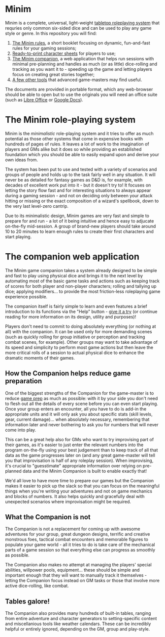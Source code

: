# Minim

Minim is a complete, universal, light-weight [tabletop roleplaying system](https://en.wikipedia.org/wiki/Tabletop_role-playing_game) that requries only common six-sided dice and can be used to play any game style or genre. In this repository you will find:

1. [The Minim rules](https://github.com/tukkek/minim/blob/master/rules/minim.pdf), a short booklet focusing on dynamic, fun-and-fast rules for your gaming sessions;
2. [Ready-to-print character sheets](https://github.com/tukkek/minim/blob/master/sheets/sheet.en.pdf) for players to use;
3. [The Minim companion](https://tukkek.github.io/minim/), a web application that helps run sessions with minimal pre-planning and handles as much (or as little) dice-rolling and tracking as you want it to - speeding up the game and letting players focus on creating great stories together;
4. [A few other tools](https://github.com/tukkek/minim/tree/master/tools) that advanced game-masters may find useful.

The documents are provided in portable format, which any web-browser should be able to open but to use the originals you will need an office suite (such as [Libre Office](https://www.libreoffice.org/) or [Google Docs](https://www.google.com/docs/about/)).

# The Minim role-playing system

Minim is the *minimalistic* role-playing system and it tries to offer as much potential as those other systems that come in expensive books with hundreds of pages of rules. It leaves a lot of work to the imagination of players and GMs alike but it does so while providing an established foundation which you should be able to easily expand upon and derive your own ideas from.

The system has been put to use and tested with a variety of scenarios and groups of people and holds up to the task fairly well in any situation. It will never be as detailed for fantasy games as D&D is, for example, with decades of excellent work put into it - but it doesn't try to! It focuses on letting the story flow fast and for interesting situations to always appear during a gaming session - and not on deciding only between your attack hitting or missing or the exact composition of a wizard's spellbook, down to the very last level-zero cantrip.

Due to its minimalistic design, Minim games are very fast and simple to prepare for and run - a lot of it being intuitive and hence easy to adjucate on-the-fly mid-session. A group of brand-new players should take around 10 to 20 minutes to learn enough rules to create their first characters and start playing.

# The companion web application

The Minim game companion takes a system already designed to be simple and fast to play using physical dice and brings it to the next level by automating most of the basic game tasks and actions such as keeping track of scores for both player and non-player characters; rolling and tallying up dice; applying modifiers... to provide the most friction-less roleplaying game experience possible.

The companion itself is fairly simple to learn and even features a brief introduction to its functions via the "Help" button - [give it a try](https://tukkek.github.io/minim/) (or continue reading for more information on its design, utility and purposes)!

Players don't need to commit to doing absolutely everything (or nothing at all) with the companion. It can be used only for more demanding scenes (such as quickly rolling for group initiative or perception and tracking combat scenes, for example). Other groups may want to take advantage of its speed and simplicity to perform most game actions but then leave the more critical rolls of a session to actual physical dice to enhance the dramatic moments of their games.

## How the Companion helps reduce game preparation

One of the biggest strengths of the Companion for the game-master is to reduce [game prep](https://www.roleplayingtips.com/running-games/preparing-to-run-a-commercial-module/) as much as possible: with it by your side you don't need to flesh out all the details of every scene before you can even start playing. Once your group enters an encounter, all you have to do is add-in the appropriate units and it will only ask you about specific stats (skill levels, gear, current damage)... when absolutely necessary, remembering that information later and never bothering to ask you for numbers that will never come into play.

This can be a great help also for GMs who want to try improvising part of their games, as it's easier to just enter the relevant numbers into the program on-the-fly using your best judgement than to keep track of all that data as the game progresses later on (and any great game-master will tell you that improvisation is half of any roleplay session). When improvising, it's crucial to "guesstimate" appropriate information over relying on pre-planned data and the Minim Companion is built to enable exactly that!

We'd all love to have more time to prepare our games but the Companion makes it easier to pick up the slack so that you can focus on the meaningful things when you're writing your adventures and not on game mechanics and blocks of numbers. It also helps quickly and gracefully deal with unexpected scenarios where improvisation might be required.

## What the Companion is not

The Companion is not a replacement for coming up with awesome adventures for your group, great dungeon designs, terrific and creative monstrous foes, tactical combat encounters and memorable figures to populate your game world - all it tries to do is take care of the mechanical parts of a game session so that everything else can progress as smoothly as possible.

The Companion also makes no attempt at managing the players' special abilities, willpower pools, equipment... these should be simple and important enough that they will want to manually track it themselves - letting the Companion focus instead on GM tasks or those that involve more active dice-rolling, like combat.

## Tables galore!

The Companion also provides many hundreds of built-in tables, ranging from entire adventure and character generators to setting-specific content and miscellanious tools like weather calendars. These can be incredibly helpful or entirely ignored, depending on the GM, group and play-style.
